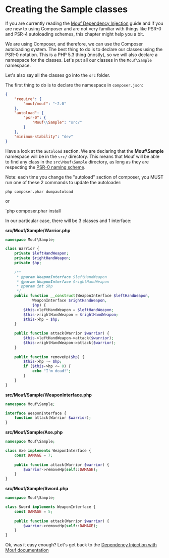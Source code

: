 Creating the Sample classes
===========================

If you are currently reading the [Mouf Dependency Injection](mouf_di_ui.md) guide and if you are 
new to using Composer and are not very familiar with things like PSR-0 and PSR-4 autoloading schemes, this
chapter might help you a bit.

We are using Composer, and therefore, we can use the Composer autoloading system. The best thing to do is to
declare our classes using the PSR-0 notation. This is a PHP 5.3 thing (mostly), so we will also declare a namespace for the classes.
Let's put all our classes in the `Mouf\Sample` namespace.

Let's also say all the classes go into the `src` folder.

The first thing to do is to declare the namespace in `composer.json`:

```json
{
    "require": {
        "mouf/mouf": "~2.0"
    },
    "autoload": {
        "psr-0": {
            "Mouf\\Sample": "src/"
        }
    },
    "minimum-stability": "dev" 
}
````

Have a look at the `autoload` section. We are declaring that the **Mouf\Sample** namespace will be in the `src/` directory.
This means that Mouf will be able to find any class in the `src\Mouf\Sample` directory, as long as they are respecting
the [PSR-0 naming scheme](https://github.com/php-fig/fig-standards/blob/master/accepted/PSR-0.md).

Note: each time you change the "autoload" section of composer, you MUST run one of these 2 commands
to update the autoloader:

`php composer.phar dumpautoload`

or

`php composer.phar install

In our particular case, there will be 3 classes and 1 interface:

**src/Mouf/Sample/Warrior.php**
```php
namespace Mouf\Sample;

class Warrior {
	private $leftHandWeapon;
	private $rightHandWeapon;
	private $hp;
	
	/**
	 * @param WeaponInterface $leftHandWeapon
	 * @param WeaponInterface $rightHandWeapon
	 * @param int $hp
	 */
	public function __construct(WeaponInterface $leftHandWeapon, 
			WeaponInterface $rightHandWeapon,
			$hp) {
		$this->leftHandWeapon = $leftHandWeapon;
		$this->rightHandWeapon = $rightHandWeapon;
		$this->hp = $hp;
	}
	
	public function attack(Warrior $warrior) {
		$this->leftHandWeapon->attack($warrior);
		$this->rightHandWeapon->attack($warrior);
	}
	
	public function removeHp($hp) {
		$this->hp -= $hp;
		if ($this->hp <= 0) {
			echo "I'm dead!";
		}
	}
}
```

**src/Mouf/Sample/WeaponInterface.php**
```php
namespace Mouf\Sample;

interface WeaponInterface {
	function attack(Warrior $warrior);
}
```

**src/Mouf/Sample/Axe.php**
```php
namespace Mouf\Sample;

class Axe implements WeaponInterface {
	const DAMAGE = 7;
	
	public function attack(Warrior $warrior) {
		$warrior->removeHp(self::DAMAGE);
	}
}
```

**src/Mouf/Sample/Sword.php**
```php
namespace Mouf\Sample;

class Sword implements WeaponInterface {
	const DAMAGE = 5;
	
	public function attack(Warrior $warrior) {
		$warrior->removeHp(self::DAMAGE);
	}
}
```



Ok, was it easy enough? Let's get back to the [Dependency Injection with Mouf documentation](mouf_di_ui.md)